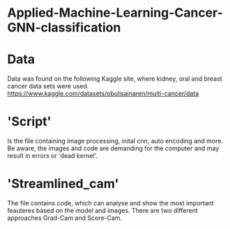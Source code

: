 # Applied-Machine-Learning-Cancer-GNN-classification

# Data 
Data was found on the following Kaggle site, where kidney, oral and breast cancer data sets were used.
https://www.kaggle.com/datasets/obulisainaren/multi-cancer/data

# 'Script' 
Is the file containing image processing, inital cnn, auto encoding and more. Be aware, the images and code are demanding for the computer and may result in errors or 'dead kernel'. 

# 'Streamlined_cam' 
The file contains code, which can analyse and show the most important feauteres based on the model and images. There are two different approaches Grad-Cam and Score-Cam. 
